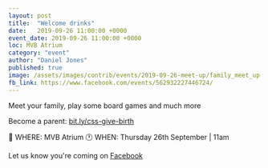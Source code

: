 ```yaml
---
layout: post
title:  "Welcome drinks"
date:   2019-09-26 11:00:00 +0000
event_date: 2019-09-26 11:00:00 +0000
loc: MVB Atrium
category: "event"
author: "Daniel Jones"
published: true
image: /assets/images/contrib/events/2019-09-26-meet-up/family_meet_up.png
fb_link: https://www.facebook.com/events/562932227446724/
---
```


Meet your family, play some board games and much more

Become a parent: [bit.ly/css-give-birth](https://bit.ly/css-give-birth)

📍 WHERE: MVB Atrium
🕐 WHEN: Thursday 26th September | 11am

Let us know you're coming on [Facebook](https://www.facebook.com/events/562932227446724/)

